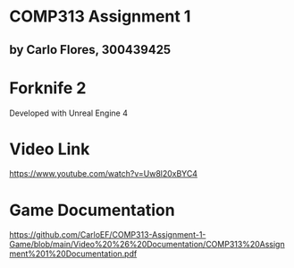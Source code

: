# COMP313 Assignment 1
## by Carlo Flores, 300439425

# Forknife 2
Developed with Unreal Engine 4
# Video Link
https://www.youtube.com/watch?v=Uw8l20xBYC4
# Game Documentation
https://github.com/CarloEF/COMP313-Assignment-1-Game/blob/main/Video%20%26%20Documentation/COMP313%20Assignment%201%20Documentation.pdf
